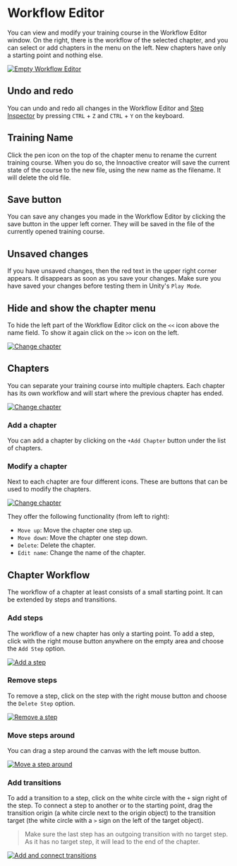 # Workflow Editor

You can view and modify your training course in the Workflow Editor window. On the right, there is the workflow of the selected chapter, and you can select or add chapters in the menu on the left. New chapters have only a starting point and nothing else.

[![Empty Workflow Editor](../images/workflow-editor/empty-editor.png "")](../images/workflow-editor/empty-editor.png)

## Undo and redo

You can undo and redo all changes in the Workflow Editor and [Step Inspector](step-inspector.md) by pressing `CTRL` + `Z` and `CTRL` + `Y` on the keyboard.

## Training Name

Click the pen icon on the top of the chapter menu to rename the current training course. When you do so, the Innoactive creator will save the current state of the course to the new file, using the new name as the filename. It will delete the old file.

## Save button

You can save any changes you made in the Workflow Editor by clicking the save button in the upper left corner. They will be saved in the file of the currently opened training course.

## Unsaved changes

If you have unsaved changes, then the red text in the upper right corner appears. It disappears as soon as you save your changes. Make sure you have saved your changes before testing them in Unity's `Play Mode`.

## Hide and show the chapter menu

To hide the left part of the Workflow Editor click on the `<<` icon above the name field. To show it again click on the `>>` icon on the left.

[![Change chapter](../images/workflow-editor/hide-and-open-left-part.gif "")](../images/workflow-editor/hide-and-open-left-part.gif)

## Chapters

You can separate your training course into multiple chapters. Each chapter has its own workflow and will start where the previous chapter has ended.

[![Change chapter](../images/workflow-editor/change-chapter.gif "")](../images/workflow-editor/change-chapter.gif)

### Add a chapter

You can add a chapter by clicking on the `+Add Chapter` button under the list of chapters.

### Modify a chapter

Next to each chapter are four different icons. These are buttons that can be used to modify the chapters.

[![Change chapter](../images/workflow-editor/chapter-buttons.png "")](../images/workflow-editor/chapter-buttons.png)

They offer the following functionality (from left to right):

- `Move up`: Move the chapter one step up.
- `Move down`: Move the chapter one step down.
- `Delete`: Delete the chapter.
- `Edit name`: Change the name of the chapter.

## Chapter Workflow

The workflow of a chapter at least consists of a small starting point. It can be extended by steps and transitions.

### Add steps

The workflow of a new chapter has only a starting point. To add a step, click with the right mouse button anywhere on the empty area and choose the `Add Step` option.  

[![Add a step](../images/workflow-editor/create-step.gif "")](../images/workflow-editor/create-step.gif)

### Remove steps

To remove a step, click on the step with the right mouse button and choose the `Delete Step` option.

[![Remove a step](../images/workflow-editor/remove-step.gif "")](../images/workflow-editor/remove-step.gif)

### Move steps around

You can drag a step around the canvas with the left mouse button.

[![Move a step around](../images/workflow-editor/move-step.gif "")](../images/workflow-editor/move-step.gif)

### Add transitions

To add a transition to a step, click on the white circle with the `+` sign right of the step. To connect a step to another or to the starting point, drag the transition origin (a white circle next to the origin object) to the transition target (the white circle with a `>` sign on the left of the target object).

> Make sure the last step has an outgoing transition with no target step. As it has no target step, it will lead to the end of the chapter.

[![Add and connect transitions](../images/workflow-editor/add-and-connect-transitions.gif "")](../images/workflow-editor/add-and-connect-transitions.gif)
